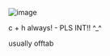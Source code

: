 ![image](https://github.com/user-attachments/assets/67f4a4ea-be2a-4b53-964e-15677ca27a9f)


c + h always! - PLS INT!! ^_^

usually offtab
